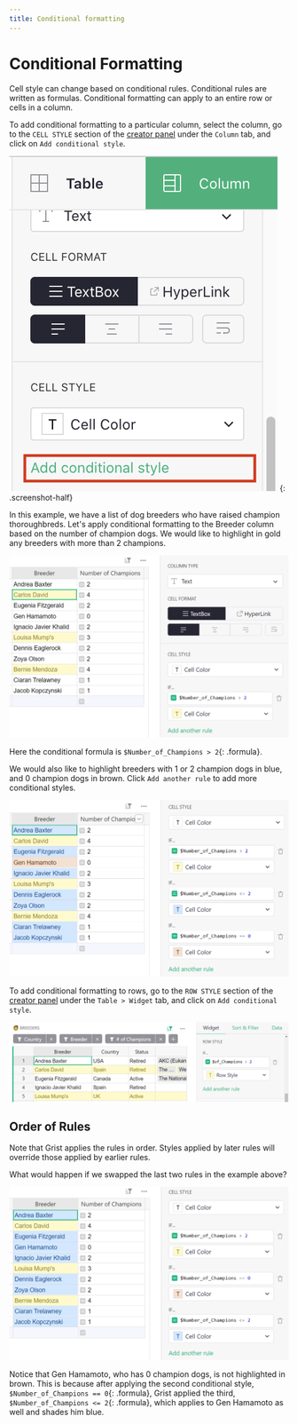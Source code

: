 ```yaml
---
title: Conditional formatting
---
```


Conditional Formatting
======================

Cell style can change based on conditional rules. Conditional rules are written as formulas. Conditional formatting can apply to an entire row or cells in a column. 

To add conditional formatting to a particular column, select the column, go to the `CELL STYLE` section of the [creator panel](glossary.md#creator-panel) under the `Column` tab, and click on `Add conditional style`.

*![Add conditional style](images/columns/add-conditional-style.png)*
{: .screenshot-half}

In this example, we have a list of dog breeders who have raised champion thoroughbreds. Let's apply conditional formatting to the Breeder column based on the number of champion dogs. We would like to highlight in gold any breeders with more than 2 champions.

![Writing conditional rules](images/columns/first-conditional-rule.png)

Here the conditional formula is `$Number_of_Champions > 2`{: .formula}.

We would also like to highlight breeders with 1 or 2 champion dogs in blue, and 0 champion dogs in brown. Click `Add another rule` to add more conditional styles.

![Multiple conditional rules](images/columns/multiple-conditional-rules.PNG)

To add conditional formatting to rows, go to the `ROW STYLE` section of the [creator panel](glossary.md#creator-panel) under the `Table > Widget` tab, and click on `Add conditional style`.

![Conditional Row Styles](images/newsletters/2022-08/conditional-row.png)

Order of Rules
--------------

Note that Grist applies the rules in order. Styles applied by later rules will override those applied by earlier rules.

What would happen if we swapped the last two rules in the example above?

![Conditional rules order](images/columns/conditional-rules-order.PNG)

Notice that Gen Hamamoto, who has 0 champion dogs, is not highlighted in brown. This is because after applying the second conditional style, `$Number_of_Champions == 0`{: .formula}, Grist applied the third, `$Number_of_Champions <= 2`{: .formula}, which applies to Gen Hamamoto as well and shades him blue.
